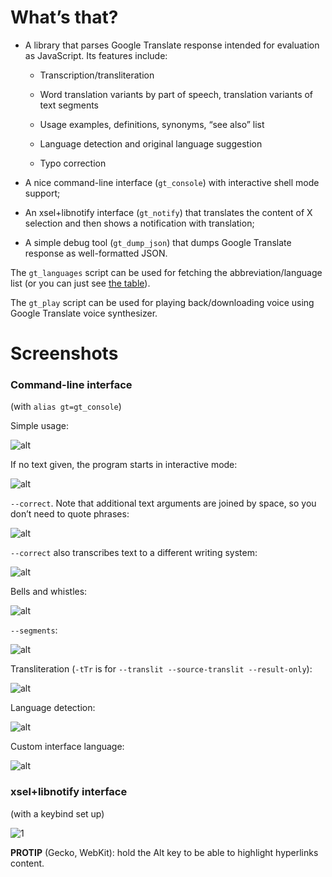 # What’s that?

* A library that parses Google Translate response intended for evaluation as JavaScript. Its features include:

    * Transcription/transliteration

    * Word translation variants by part of speech, translation variants of text segments

    * Usage examples, definitions, synonyms, “see also” list

    * Language detection and original language suggestion

    * Typo correction

* A nice command-line interface (`gt_console`) with interactive shell mode support;

* An xsel+libnotify interface (`gt_notify`) that translates the content of X selection and then shows a notification with translation;

* A simple debug tool (`gt_dump_json`) that dumps Google Translate response as well-formatted JSON.

The `gt_languages` script can be used for fetching the abbreviation/language list (or you can just see [the table](https://github.com/shdown/gt/wiki/Languages)).

The `gt_play` script can be used for playing back/downloading voice using Google Translate voice synthesizer.

# Screenshots

### Command-line interface

(with `alias gt=gt_console`)

Simple usage:

![alt](https://cloud.githubusercontent.com/assets/5462697/7939935/6a51aee0-0956-11e5-831f-d55745c37cf5.png)

If no text given, the program starts in interactive mode:

![alt](https://cloud.githubusercontent.com/assets/5462697/7939983/a5a314a2-0956-11e5-91d5-76ae38fb8119.png)

`--correct`. Note that additional text arguments are joined by space, so you don’t need to quote phrases:

![alt](https://cloud.githubusercontent.com/assets/5462697/8271850/ffd445c6-1834-11e5-9261-b49a612fb86b.png)

`--correct` also transcribes text to a different writing system:

![alt](https://cloud.githubusercontent.com/assets/5462697/9425354/e6bfaa28-4915-11e5-9a5e-41d6b8238d03.png)

Bells and whistles:

![alt](https://cloud.githubusercontent.com/assets/5462697/7940006/cfc4d7d4-0956-11e5-9728-2bba2aa4ecba.png)

`--segments`:

![alt](https://cloud.githubusercontent.com/assets/5462697/9425351/d194eec4-4915-11e5-93e3-29d4786b0c81.png)

Transliteration (`-tTr` is for `--translit --source-translit --result-only`):

![alt](https://cloud.githubusercontent.com/assets/5462697/7939943/76d44092-0956-11e5-8b0a-7d19d4f78317.png)

Language detection:

![alt](https://cloud.githubusercontent.com/assets/5462697/7940291/a106e4da-0958-11e5-893d-16a41184227e.png)

Custom interface language:

![alt](https://cloud.githubusercontent.com/assets/5462697/7939975/9bcb580e-0956-11e5-949f-05c5af1b6bb9.png)

### xsel+libnotify interface

(with a keybind set up)

![1](https://cloud.githubusercontent.com/assets/5462697/5102702/8ae4583a-6fdf-11e4-91ed-259bf8f5a051.png)

**PROTIP** (Gecko, WebKit): hold the Alt key to be able to highlight hyperlinks content.
